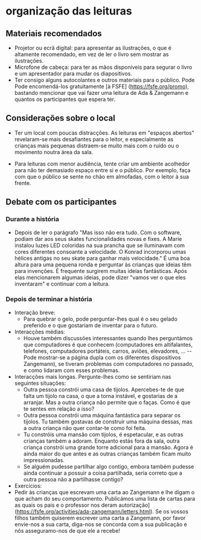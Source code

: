 <!--
SPDX-FileCopyrightText: 2021 Free Software Foundation Europe <https://fsfe.org>
SPDX-FileCopyrightText: 2024 Vitor de Matos (translator) <https://vitordematos.net>

SPDX-License-Identifier: CC-BY-SA-3.0-DE

Version: 1
-->

# organização das leituras

## Materiais recomendados

* Projetor ou ecrã digital: para apresentar as ilustrações, o que é
  altamente recomendado, em vez de ler o livro sem mostrar as ilustrações.
* Microfone de cabeça: para ter as mãos disponíveis para segurar o livro
  e um apresentador para mudar os diapositivos.
* Ter consigo alguns autocolantes e outros materiais para o público. Pode
  Pode encomendá-los gratuitamente [à FSFE] (https://fsfe.org/promo),
  bastando mencionar que vai fazer uma leitura de Ada & Zangemann e quantos os
  participantes que espera ter.

## Considerações sobre o local

* Ter um local com poucas distracções. As leituras em "espaços abertos" revelaram-se mais desafiantes para o leitor, e especialmente as crianças mais pequenas distraem-se muito mais com o ruído ou o movimento noutra área da sala.

* Para leituras com menor audiência, tente criar um ambiente acolhedor para não ter demasiado espaço entre si e o público. Por exemplo, faça com que o público se sente no chão em almofadas, com o leitor à sua frente.

## Debate com os participantes

### Durante a história

* Depois de ler o parágrafo "Mas isso não era tudo. Com o software, podiam dar aos seus skates funcionalidades
novas e fixes. A Marie instalou luzes LED coloridas na sua prancha que se iluminavam com cores diferentes consoante a velocidade. O Konrad incorporou umas hélices antigas no seu skate para ganhar mais velocidade."
  É uma boa altura para uma pequena ronda e perguntar às crianças que ideias têm para invenções. É frequente surgirem muitas ideias fantásticas. Após elas mencionarem algumas ideias, pode dizer
  "vamos ver o que eles inventaram" e continuar com a leitura.

### Depois de terminar a história

* Interação breve:
  * Para quebrar o gelo, pode perguntar-lhes qual é o seu gelado preferido
    e o que gostariam de inventar para o futuro.
* Interacções médias:
  * Houve também discussões interessantes quando lhes perguntámos que
    computadores é que conhecem (computadores em altifalantes, telefones, computadores portáteis,
    carros, aviões, elevadores, ... -- Pode mostrar-se a página dupla com
    os diferentes dispositivos Zangemann), se tiveram problemas com
    computadores no passado, e como lidaram com esses problemas.
* Interacções mais longas. Pergunte-lhes como se sentiriam nas seguintes situações:
  * Outra pessoa constrói uma casa de tijolos. Apercebes-te de que falta um tijolo na casa, o que a torna instável, e gostarias de a arranjar. Mas a outra criança não permite que o faças. Como é que te sentes em relação a isso?
  * Outra pessoa constrói uma máquina fantástica para separar os tijolos. Tu também gostavas de construir uma máquina dessas, mas a outra criança não quer contar-te como foi feita.
  * Tu constróis uma mansão com tijolos, é espetacular, e as outras crianças também a adoram. Enquanto estás fora da sala, outra criança constrói uma grande torre adicional para a mansão. Agora é ainda maior do que antes e as outras crianças também ficam muito impressionadas.
  * Se alguém pudesse partilhar algo contigo, embora também pudesse ainda continuar a possuir a coisa partilhada, seria correto que a outra pessoa não a partilhasse contigo?
* Exercícios:
 * Pedir às crianças que escrevam uma carta ao Zangemann e lhe digam o que acham do seu comportamento.
Publicámos uma lista de cartas para as quais
    os pais e o professor nos deram
    autorização] (https://fsfe.org/activities/ada-zangemann/letters.html).
Se os vossos filhos também quiserem escrever uma carta a Zangemann, por favor    envie-nos a sua carta, diga-nos se concorda com a sua publicação
    e nós asseguramo-nos de que ele a recebe!
